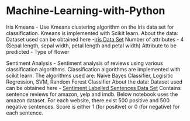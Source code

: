 # Machine-Learning-with-Python

Iris Kmeans - Use Kmeans clustering algorithm on the Iris data set for classification. 
              Kmeans is implemented with Scikit learn.
              About the data: 
              Dataset used can be obtained here -[Iris Data Set](https://archive.ics.uci.edu/ml/datasets/iris)
              Number of attributes - 4 (Sepal length, sepal width, petal length and petal width)
              Attribute to be predicted - Type of flower
           
Sentiment Analysis - Sentiment analysis of reviews using various classification algorithms.
                     Classification algorithms are implemented with scikit learn. 
                     The algorithms used are:
                     Naive Bayes Classifier, Logisitic Regression, SVM, Random Forest Classifier
                     About the data:
                     Dataset used can be obtained here - [Sentiment Labelled Sentences Data Set](https://archive.ics.uci.edu/ml/datasets/Sentiment+Labelled+Sentences)
                     Contains sentence reviews for amazon, yelp and imdb. Below notebook uses the amazon dataset.
                     For each website, there exist 500 positive and 500 negative sentences.
                     Score is either 1 (for positive) or 0 (for negative) for each sentence.
                
                          
